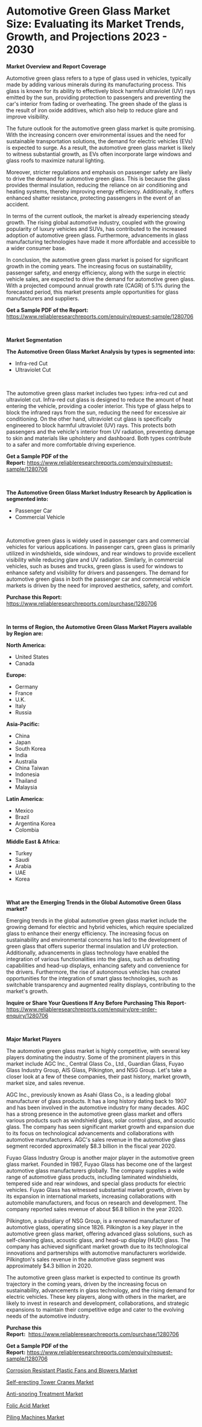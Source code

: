 <p><h1>Automotive Green Glass Market Size: Evaluating its Market Trends, Growth, and Projections 2023 - 2030</h1></p><p><strong>Market Overview and Report Coverage</strong></p>
<p><p>Automotive green glass refers to a type of glass used in vehicles, typically made by adding various minerals during its manufacturing process. This glass is known for its ability to effectively block harmful ultraviolet (UV) rays emitted by the sun, providing protection to passengers and preventing the car's interior from fading or overheating. The green shade of the glass is the result of iron oxide additives, which also help to reduce glare and improve visibility.</p><p>The future outlook for the automotive green glass market is quite promising. With the increasing concern over environmental issues and the need for sustainable transportation solutions, the demand for electric vehicles (EVs) is expected to surge. As a result, the automotive green glass market is likely to witness substantial growth, as EVs often incorporate large windows and glass roofs to maximize natural lighting.</p><p>Moreover, stricter regulations and emphasis on passenger safety are likely to drive the demand for automotive green glass. This is because the glass provides thermal insulation, reducing the reliance on air conditioning and heating systems, thereby improving energy efficiency. Additionally, it offers enhanced shatter resistance, protecting passengers in the event of an accident.</p><p>In terms of the current outlook, the market is already experiencing steady growth. The rising global automotive industry, coupled with the growing popularity of luxury vehicles and SUVs, has contributed to the increased adoption of automotive green glass. Furthermore, advancements in glass manufacturing technologies have made it more affordable and accessible to a wider consumer base.</p><p>In conclusion, the automotive green glass market is poised for significant growth in the coming years. The increasing focus on sustainability, passenger safety, and energy efficiency, along with the surge in electric vehicle sales, are expected to drive the demand for automotive green glass. With a projected compound annual growth rate (CAGR) of 5.1% during the forecasted period, this market presents ample opportunities for glass manufacturers and suppliers.</p></p>
<p><strong>Get a Sample PDF of the Report:</strong> <a href="https://www.reliableresearchreports.com/enquiry/request-sample/1280706">https://www.reliableresearchreports.com/enquiry/request-sample/1280706</a></p>
<p>&nbsp;</p>
<p><strong>Market Segmentation</strong></p>
<p><strong>The Automotive Green Glass Market Analysis by types is segmented into:</strong></p>
<p><ul><li>Infra-red Cut</li><li>Ultraviolet Cut</li></ul></p>
<p>&nbsp;</p>
<p><p>The automotive green glass market includes two types: infra-red cut and ultraviolet cut. Infra-red cut glass is designed to reduce the amount of heat entering the vehicle, providing a cooler interior. This type of glass helps to block the infrared rays from the sun, reducing the need for excessive air conditioning. On the other hand, ultraviolet cut glass is specifically engineered to block harmful ultraviolet (UV) rays. This protects both passengers and the vehicle's interior from UV radiation, preventing damage to skin and materials like upholstery and dashboard. Both types contribute to a safer and more comfortable driving experience.</p></p>
<p><strong>Get a Sample PDF of the Report:</strong>&nbsp;<a href="https://www.reliableresearchreports.com/enquiry/request-sample/1280706">https://www.reliableresearchreports.com/enquiry/request-sample/1280706</a></p>
<p>&nbsp;</p>
<p><strong>The Automotive Green Glass Market Industry Research by Application is segmented into:</strong></p>
<p><ul><li>Passenger Car</li><li>Commercial Vehicle</li></ul></p>
<p>&nbsp;</p>
<p><p>Automotive green glass is widely used in passenger cars and commercial vehicles for various applications. In passenger cars, green glass is primarily utilized in windshields, side windows, and rear windows to provide excellent visibility while reducing glare and UV radiation. Similarly, in commercial vehicles, such as buses and trucks, green glass is used for windows to enhance safety and visibility for drivers and passengers. The demand for automotive green glass in both the passenger car and commercial vehicle markets is driven by the need for improved aesthetics, safety, and comfort.</p></p>
<p><strong>Purchase this Report:</strong>&nbsp; <a href="https://www.reliableresearchreports.com/purchase/1280706">https://www.reliableresearchreports.com/purchase/1280706</a></p>
<p>&nbsp;</p>
<p><strong>In terms of Region, the Automotive Green Glass Market Players available by Region are:</strong></p>
<p>
    <p> <strong> North America: </strong>
        <ul>
            <li>United States</li>
            <li>Canada</li>
        </ul>
        </p> 
    <p> <strong> Europe: </strong>
        <ul>
            <li>Germany</li>
            <li>France</li>
            <li>U.K.</li>
            <li>Italy</li>
            <li>Russia</li>
        </ul>
        </p> 
    <p> <strong> Asia-Pacific: </strong>
        <ul>
            <li>China</li>
            <li>Japan</li>
            <li>South Korea</li>
            <li>India</li>
            <li>Australia</li>
            <li>China Taiwan</li>
            <li>Indonesia</li>
            <li>Thailand</li>
            <li>Malaysia</li>
        </ul>
        </p> 
    <p> <strong> Latin America: </strong>
        <ul>
            <li>Mexico</li>
            <li>Brazil</li>
            <li>Argentina Korea</li>
            <li>Colombia</li>
        </ul>
        </p> 
    <p> <strong> Middle East & Africa: </strong>
        <ul>
            <li>Turkey</li>
            <li>Saudi</li>
            <li>Arabia</li>
            <li>UAE</li>
            <li>Korea</li>
        </ul>
    </p>
    </p>
<p>&nbsp;</p>
<p><strong>What are the Emerging Trends in the Global Automotive Green Glass market?</strong></p>
<p><p>Emerging trends in the global automotive green glass market include the growing demand for electric and hybrid vehicles, which require specialized glass to enhance their energy efficiency. The increasing focus on sustainability and environmental concerns has led to the development of green glass that offers superior thermal insulation and UV protection. Additionally, advancements in glass technology have enabled the integration of various functionalities into the glass, such as defrosting capabilities and head-up displays, enhancing safety and convenience for the drivers. Furthermore, the rise of autonomous vehicles has created opportunities for the integration of smart glass technologies, such as switchable transparency and augmented reality displays, contributing to the market's growth.</p></p>
<p><strong>Inquire or Share Your Questions If Any Before Purchasing This Report</strong>- <a href="https://www.reliableresearchreports.com/enquiry/pre-order-enquiry/1280706">https://www.reliableresearchreports.com/enquiry/pre-order-enquiry/1280706</a></p>
<p>&nbsp;</p>
<p><strong>Major Market Players</strong></p>
<p><p>The automotive green glass market is highly competitive, with several key players dominating the industry. Some of the prominent players in this market include AGC Inc., Central Glass Co., Ltd., Guardian Glass, Fuyao Glass Industry Group, AIS Glass, Pilkington, and NSG Group. Let's take a closer look at a few of these companies, their past history, market growth, market size, and sales revenue.</p><p>AGC Inc., previously known as Asahi Glass Co., is a leading global manufacturer of glass products. It has a long history dating back to 1907 and has been involved in the automotive industry for many decades. AGC has a strong presence in the automotive green glass market and offers various products such as windshield glass, solar control glass, and acoustic glass. The company has seen significant market growth and expansion due to its focus on technological advancements and collaborations with automotive manufacturers. AGC's sales revenue in the automotive glass segment recorded approximately $8.3 billion in the fiscal year 2020.</p><p>Fuyao Glass Industry Group is another major player in the automotive green glass market. Founded in 1987, Fuyao Glass has become one of the largest automotive glass manufacturers globally. The company supplies a wide range of automotive glass products, including laminated windshields, tempered side and rear windows, and special glass products for electric vehicles. Fuyao Glass has witnessed substantial market growth, driven by its expansion in international markets, increasing collaborations with automobile manufacturers, and focus on research and development. The company reported sales revenue of about $6.8 billion in the year 2020.</p><p>Pilkington, a subsidiary of NSG Group, is a renowned manufacturer of automotive glass, operating since 1826. Pilkington is a key player in the automotive green glass market, offering advanced glass solutions, such as self-cleaning glass, acoustic glass, and head-up display (HUD) glass. The company has achieved significant market growth due to its technological innovations and partnerships with automotive manufacturers worldwide. Pilkington's sales revenue in the automotive glass segment was approximately $4.3 billion in 2020.</p><p>The automotive green glass market is expected to continue its growth trajectory in the coming years, driven by the increasing focus on sustainability, advancements in glass technology, and the rising demand for electric vehicles. These key players, along with others in the market, are likely to invest in research and development, collaborations, and strategic expansions to maintain their competitive edge and cater to the evolving needs of the automotive industry.</p></p>
<p><strong>Purchase this Report:</strong>&nbsp;&nbsp;<a href="https://www.reliableresearchreports.com/purchase/1280706">https://www.reliableresearchreports.com/purchase/1280706</a></p>
<p></p>
<p><strong>Get a Sample PDF of the Report:</strong>&nbsp;<a href="https://www.reliableresearchreports.com/enquiry/request-sample/1280706">https://www.reliableresearchreports.com/enquiry/request-sample/1280706</a></p>
<p><p><a href="https://www.linkedin.com/pulse/corrosion-resistant-plastic-fans-blowers-market-share-amp-new-ge78f/">Corrosion Resistant Plastic Fans and Blowers Market</a></p><p><a href="https://github.com/scarol104/Market-Research-Report-List-1/blob/main/self-erecting-tower-cranes-market.md">Self-erecting Tower Cranes Market</a></p><p><a href="https://github.com/deliacustodio40/Market-Research-Report-List-1/blob/main/anti-snoring-treatment-market.md">Anti-snoring Treatment Market</a></p><p><a href="https://medium.com/@charityrice2662/folic-acid-market-size-growth-forecast-2023-2030-27dc45ccdb12">Folic Acid Market</a></p><p><a href="https://medium.com/@randallbode/piling-machines-market-size-growth-forecast-2023-2030-714c18511233">Piling Machines Market</a></p></p>